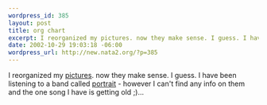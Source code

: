 ```yaml
--- 
wordpress_id: 385
layout: post
title: org chart
excerpt: I reorganized my pictures. now they make sense. I guess. I have been listening to a band called portrait - however I can't find any info on them and the one song I have is getting old ;)...
date: 2002-10-29 19:03:18 -06:00
wordpress_url: http://new.nata2.org/?p=385
---
```

I reorganized my <a href="http://nata2.info/?path=pictures">pictures</a>. now they make sense. I guess. I have been listening to a band called <a href="http://www.collective-zine.co.uk/reviews/archive/november299.html">portrait</a> - however I can't find any info on them and the one song I have is getting old ;)...

